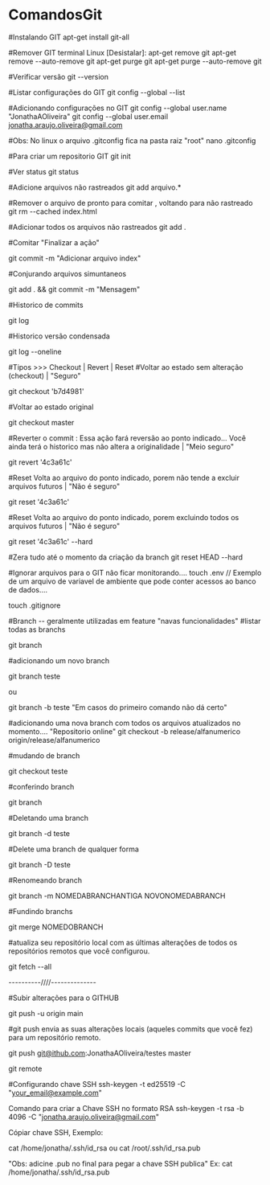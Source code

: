 # ComandosGit
#Instalando GIT
apt-get install git-all

#Remover GIT terminal Linux [Desistalar]:
apt-get remove git
apt-get remove --auto-remove git
apt-get purge git
apt-get purge --auto-remove git

#Verificar versão
git --version

#Listar configurações do GIT
git config --global --list

#Adicionando configurações no GIT
git config --global user.name "JonathaAOliveira"
git config --global user.email jonatha.araujo.oliveira@gmail.com

#Obs: No linux o arquivo .gitconfig fica na pasta raiz "root"
nano .gitconfig

#Para criar um repositorio GIT
git init

#Ver status
git status

#Adicione arquivos não rastreados
git add arquivo.*

#Remover o arquivo de pronto para comitar , voltando para não rastreado
git rm --cached index.html

#Adicionar todos os arquivos não rastreados 
git add .

#Comitar "Finalizar a ação"

git commit -m "Adicionar arquivo index"

#Conjurando arquivos simuntaneos 

git add . && git commit -m "Mensagem"

#Historico de commits

git log

#Historico versão condensada

git log --oneline

#Tipos >>> Checkout | Revert | Reset
#Voltar ao estado sem alteração (checkout) | "Seguro"

git checkout 'b7d4981'

#Voltar ao estado original

git checkout master

#Reverter o commit : Essa ação fará reversão ao ponto indicado... Você ainda terá o historico mas não altera a originalidade | "Meio seguro"

git revert '4c3a61c'

#Reset Volta ao arquivo do ponto indicado, porem não tende a excluir arquivos futuros | "Não é seguro"

git reset '4c3a61c'

#Reset Volta ao arquivo do ponto indicado, porem excluindo todos os arquivos futuros | "Não é seguro"

git reset '4c3a61c' --hard

#Zera tudo até o momento da criação da branch
git reset HEAD --hard


#Ignorar arquivos para o GIT não ficar monitorando....
touch .env // Exemplo de um arquivo de variavel de ambiente que pode conter acessos ao banco de dados....

touch .gitignore

#Branch -- geralmente utilizadas em feature "navas funcionalidades"
#listar todas as branchs

git branch

#adicionando um novo branch

git branch teste

ou

git branch -b teste "Em casos do primeiro comando não dá certo"

#adicionando uma nova branch com todos os arquivos atualizados no momento.... "Repositorio online"
git checkout -b release/alfanumerico origin/release/alfanumerico

#mudando de branch

git checkout teste

#conferindo branch

git branch

#Deletando uma branch

git branch -d teste

#Delete uma branch de qualquer forma

git branch -D teste 

#Renomeando branch

git branch -m NOMEDABRANCHANTIGA NOVONOMEDABRANCH

#Fundindo branchs

git merge NOMEDOBRANCH

#atualiza seu repositório local com as últimas alterações de todos os repositórios remotos que você configurou.

git fetch --all

----------////--------------

#Subir alterações para o GITHUB

git push -u origin main

#git push envia as suas alterações locais (aqueles commits que você fez) para um repositório remoto.

git push git@ithub.com:JonathaAOliveira/testes master

git remote 

#Configurando chave SSH
ssh-keygen -t ed25519 -C "your_email@example.com"

Comando para criar a Chave SSH no formato RSA
ssh-keygen -t rsa -b 4096 -C "jonatha.araujo.oliveira@gmail.com"

Cópiar chave SSH, Exemplo:

cat /home/jonatha/.ssh/id_rsa
ou
cat /root/.ssh/id_rsa.pub

"Obs: adicine .pub no final para pegar a chave SSH publica"
Ex: cat /home/jonatha/.ssh/id_rsa.pub






















